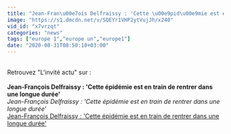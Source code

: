```yaml
---
title: "Jean-Fran\u00e7ois Delfraissy : 'Cette \u00e9pid\u00e9mie est en train de rentrer dans une longue dur\u00e9e'"
image: "https://s1.dmcdn.net/v/SQEYr1VHP2ytVujJh/x240"
vid_id: "x7vrzqt"
categories: "news"
tags: ["europe 1","europe un","europe1"]
date: "2020-08-31T08:50:10+03:00"
---
```

<br>Retrouvez &quot;L'invité actu&quot; sur :   <br><br><b>Jean-François Delfraissy : 'Cette épidémie est en train de rentrer dans une longue durée'</b><br> <i>Jean-François Delfraissy : 'Cette épidémie est en train de rentrer dans une longue durée'</i><br> <u>Jean-François Delfraissy : 'Cette épidémie est en train de rentrer dans une longue durée'</u>
